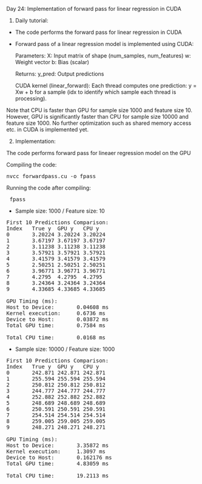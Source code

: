 Day 24: Implementation of forward pass for linear regression in CUDA

1) Daily tutorial:

- The code performs the forward pass for linear regression in CUDA
- Forward pass of a linear regression model is implemented using CUDA:

    Parameters:
    X: Input matrix of shape (num_samples, num_features)
    w: Weight vector
    b: Bias (scalar)

    Returns:
    y_pred: Output predictions

    CUDA kernel (linear_forward): Each thread computes one prediction: y = Xw + b for a sample (idx to identify which sample each thread is processing).

Note that CPU is faster than GPU for sample size 1000 and feature size 10. However, GPU is significantly faster than CPU for sample size 10000 and feature size 1000. No further optimization such as shared memory access etc. in CUDA is implemented yet.

2) Implementation:

The code performs forward pass for lineaer regression model on the GPU

Compiling the code:  

<pre>nvcc forwardpass.cu -o fpass</pre>

Running the code after compiling: 
<pre> fpass </pre>

- Sample size: 1000 / Feature size: 10  

<pre>First 10 Predictions Comparison:
Index   True y  GPU y   CPU y
0       3.20224 3.20224 3.20224
1       3.67197 3.67197 3.67197
2       3.11238 3.11238 3.11238
3       3.57921 3.57921 3.57921
4       3.41579 3.41579 3.41579
5       2.50251 2.50251 2.50251
6       3.96771 3.96771 3.96771
7       4.2795  4.2795  4.2795
8       3.24364 3.24364 3.24364
9       4.33685 4.33685 4.33685

GPU Timing (ms):
Host to Device:       0.04608 ms
Kernel execution:     0.6736 ms
Device to Host:       0.03872 ms
Total GPU time:       0.7584 ms

Total CPU time:       0.0168 ms</pre>

- Sample size: 10000 / Feature size: 1000  

<pre>First 10 Predictions Comparison:
Index   True y  GPU y   CPU y
0       242.871 242.871 242.871
1       255.594 255.594 255.594
2       250.812 250.812 250.812
3       244.777 244.777 244.777
4       252.882 252.882 252.882
5       248.689 248.689 248.689
6       250.591 250.591 250.591
7       254.514 254.514 254.514
8       259.005 259.005 259.005
9       248.271 248.271 248.271

GPU Timing (ms):
Host to Device:       3.35872 ms
Kernel execution:     1.3097 ms
Device to Host:       0.162176 ms
Total GPU time:       4.83059 ms

Total CPU time:       19.2113 ms</pre>